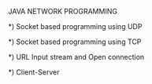 JAVA NETWORK PROGRAMMING

*) Socket based programming using UDP

*) Socket based programming using TCP

*) URL Input stream and Open connection

*) Client-Server
